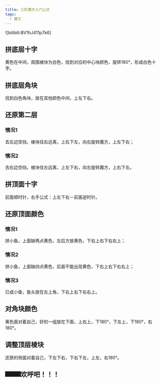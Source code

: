 ```yaml
---
title: 三阶魔方入门公式
tags:
  - 魔方
---
```

![bilibili:BV1hJ411p7k6]

## **拼底层十字**

黄色在中间，周围棱块为白色，找到对应的中心块颜色，旋转180°，形成白色十字。

## **拼底层角块**

找到白色角块，放在其他颜色中间，上左下右。

## **还原第二层**

### 情况1

去左边空挡，棱块往右远离，上右下左，向右旋转魔方，上左下右；

### 情况2

去右边空挡，棱块往左远离，上左下右，向左旋转魔方，上右下左。

## **拼顶面十字**

前面顺时针，右手公式：上左下右－前面逆时针。

## **还原顶面颜色**

### 情况1

拼小鱼，上面缺两点黄色，左后方放黄色，下右上右下右右上；

### 情况2

拼小鱼，上面缺四点黄色，后面不能出现黄色，下右上右下右右上；

### 情况3

已成小鱼，鱼头放在左上角，下右上右下右右上。

## **对角块颜色**

黄色面对着自己，好的一组放在下面，上右上，下180°，下左上，下180°，右180°。

## **调整顶层棱块**

还原的侧面对着自己，下左下右，下右下左，上左，右180°。

## **🎆🎆🎆欢呼吧！！！**